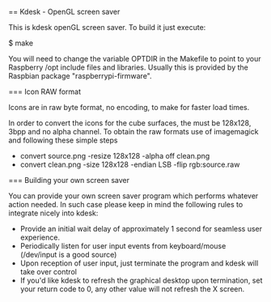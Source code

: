 == Kdesk - OpenGL screen saver

This is kdesk openGL screen saver. To build it just execute:

 $ make

You will need to change the variable OPTDIR in the Makefile to point to your Raspberry /opt
include files and libraries. Usually this is provided by the Raspbian package "raspberrypi-firmware".

=== Icon RAW format

Icons are in raw byte format, no encoding, to make for faster load times.

In order to convert the icons for the cube surfaces, the must be
128x128, 3bpp and no alpha channel. To obtain the raw formats
use of imagemagick and following these simple steps

 * convert source.png -resize 128x128 -alpha off clean.png
 * convert clean.png -size 128x128 -endian LSB -flip rgb:source.raw

=== Building your own screen saver

You can provide your own screen saver program which performs whatever action needed. In such case please keep in mind the following
rules to integrate nicely into kdesk:

 * Provide an initial wait delay of approximately 1 second for seamless user experience.
 * Periodically listen for user input events from keyboard/mouse (/dev/input is a good source)
 * Upon reception of user input, just terminate the program and kdesk will take over control
 * If you'd like kdesk to refresh the graphical desktop upon termination, set your return code to 0, any other value will not refresh the X screen.

